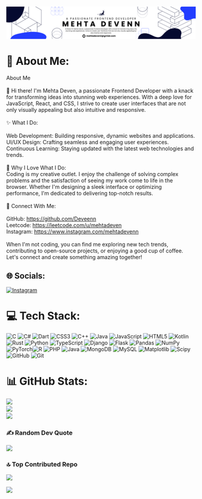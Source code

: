 [![MasterHead](https://github.com/Deveenn/Deveenn/blob/main/banner_png.png)](https://Deveenn.github.io)
# 💫 About Me:
About Me<br><br>👋 Hi there! I'm Mehta Deven, a passionate Frontend Developer with a knack for transforming ideas into stunning web experiences. With a deep love for JavaScript, React, and CSS, I strive to create user interfaces that are not only visually appealing but also intuitive and responsive.<br><br>✨ What I Do:<br><br>    Web Development: Building responsive, dynamic websites and applications.<br>    UI/UX Design: Crafting seamless and engaging user experiences.<br>    Continuous Learning: Staying updated with the latest web technologies and trends.<br><br>🌟 Why I Love What I Do:<br>Coding is my creative outlet. I enjoy the challenge of solving complex problems and the satisfaction of seeing my work come to life in the browser. Whether I'm designing a sleek interface or optimizing performance, I'm dedicated to delivering top-notch results.<br><br>🔗 Connect With Me:<br><br>    GitHub: https://github.com/Deveenn<br>    Leetcode: https://leetcode.com/u/mehtadeven<br>    Instagram: https://www.instagram.com/mehtadevenn <br><br>When I'm not coding, you can find me exploring new tech trends, contributing to open-source projects, or enjoying a good cup of coffee. Let's connect and create something amazing together!


## 🌐 Socials:
[![Instagram](https://img.shields.io/badge/Instagram-%23E4405F.svg?logo=Instagram&logoColor=white)](https://instagram.com/mehtadevenn) 

# 💻 Tech Stack:
![C](https://img.shields.io/badge/c-%2300599C.svg?style=plastic&logo=c&logoColor=white) ![C#](https://img.shields.io/badge/c%23-%23239120.svg?style=plastic&logo=csharp&logoColor=white) ![Dart](https://img.shields.io/badge/dart-%230175C2.svg?style=plastic&logo=dart&logoColor=white) ![CSS3](https://img.shields.io/badge/css3-%231572B6.svg?style=plastic&logo=css3&logoColor=white) ![C++](https://img.shields.io/badge/c++-%2300599C.svg?style=plastic&logo=c%2B%2B&logoColor=white) ![Java](https://img.shields.io/badge/java-%23ED8B00.svg?style=plastic&logo=openjdk&logoColor=white) ![JavaScript](https://img.shields.io/badge/javascript-%23323330.svg?style=plastic&logo=javascript&logoColor=%23F7DF1E) ![HTML5](https://img.shields.io/badge/html5-%23E34F26.svg?style=plastic&logo=html5&logoColor=white) ![Kotlin](https://img.shields.io/badge/kotlin-%237F52FF.svg?style=plastic&logo=kotlin&logoColor=white) ![Rust](https://img.shields.io/badge/rust-%23000000.svg?style=plastic&logo=rust&logoColor=white) ![Python](https://img.shields.io/badge/python-3670A0?style=plastic&logo=python&logoColor=ffdd54) ![TypeScript](https://img.shields.io/badge/typescript-%23007ACC.svg?style=plastic&logo=typescript&logoColor=white) ![Django](https://img.shields.io/badge/django-%23092E20.svg?style=plastic&logo=django&logoColor=white) ![Flask](https://img.shields.io/badge/flask-%23000.svg?style=plastic&logo=flask&logoColor=white) ![Pandas](https://img.shields.io/badge/pandas-%23150458.svg?style=plastic&logo=pandas&logoColor=white) ![NumPy](https://img.shields.io/badge/numpy-%23013243.svg?style=plastic&logo=numpy&logoColor=white) ![PyTorch](https://img.shields.io/badge/PyTorch-%23EE4C2C.svg?style=plastic&logo=PyTorch&logoColor=white)![R](https://img.shields.io/badge/r-%23276DC3.svg?style=plastic&logo=r&logoColor=white) ![PHP](https://img.shields.io/badge/php-%23777BB4.svg?style=plastic&logo=php&logoColor=white) ![Java](https://img.shields.io/badge/java-%23ED8B00.svg?style=plastic&logo=openjdk&logoColor=white) ![MongoDB](https://img.shields.io/badge/MongoDB-%234ea94b.svg?style=plastic&logo=mongodb&logoColor=white) ![MySQL](https://img.shields.io/badge/mysql-4479A1.svg?style=plastic&logo=mysql&logoColor=white) ![Matplotlib](https://img.shields.io/badge/Matplotlib-%23ffffff.svg?style=plastic&logo=Matplotlib&logoColor=black) ![Scipy](https://img.shields.io/badge/SciPy-%230C55A5.svg?style=plastic&logo=scipy&logoColor=%white) ![GitHub](https://img.shields.io/badge/github-%23121011.svg?style=plastic&logo=github&logoColor=white) ![Git](https://img.shields.io/badge/git-%23F05033.svg?style=plastic&logo=git&logoColor=white)
# 📊 GitHub Stats:
![](https://github-readme-stats.vercel.app/api?username=Deveenn&theme=dark&hide_border=false&include_all_commits=false&count_private=false)<br/>
![](https://github-readme-streak-stats.herokuapp.com/?user=Deveenn&theme=dark&hide_border=false)<br/>
![](https://github-readme-stats.vercel.app/api/top-langs/?username=Deveenn&theme=dark&hide_border=false&include_all_commits=false&count_private=false&layout=compact)

### ✍️ Random Dev Quote
![](https://quotes-github-readme.vercel.app/api?type=horizontal&theme=radical)

### 🔝 Top Contributed Repo
![](https://github-contributor-stats.vercel.app/api?username=Deveenn&limit=5&theme=dark&combine_all_yearly_contributions=true)

[![](https://visitcount.itsvg.in/api?id=Deveenn&icon=0&color=0)](https://visitcount.itsvg.in)
<!-- Proudly created with GPRM ( https://gprm.itsvg.in ) -->
